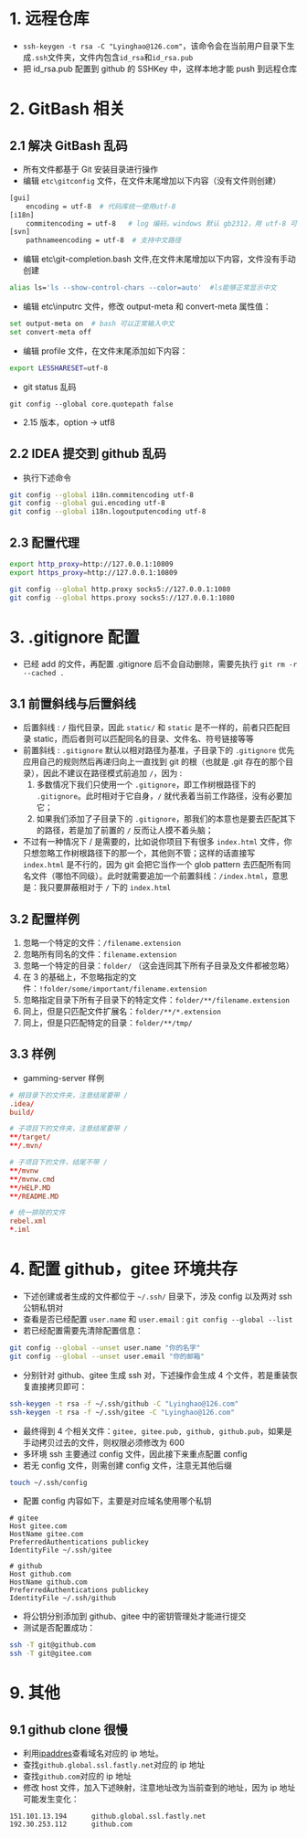 # 1. 远程仓库

- `ssh-keygen -t rsa -C "Lyinghao@126.com"`，该命令会在当前用户目录下生成`.ssh`文件夹，文件内包含`id_rsa`和`id_rsa.pub`
- 把 id_rsa.pub 配置到 github 的 SSHKey 中，这样本地才能 push 到远程仓库

# 2. GitBash 相关

## 2.1 解决 GitBash 乱码

- 所有文件都基于 Git 安装目录进行操作
- 编辑 `etc\gitconfig` 文件，在文件末尾增加以下内容（没有文件则创建）

```bash
[gui]
    encoding = utf-8  # 代码库统一使用utf-8
[i18n]
    commitencoding = utf-8   # log 编码，windows 默认 gb2312，用 utf-8 可能乱码，声明后发到服务器才不会乱码
[svn]
    pathnameencoding = utf-8  # 支持中文路径
```

- 编辑 etc\git-completion.bash 文件,在文件末尾增加以下内容，文件没有手动创建

```bash
alias ls='ls --show-control-chars --color=auto'  #ls能够正常显示中文
```

- 编辑 etc\inputrc 文件，修改 output-meta 和 convert-meta 属性值：

```bash
set output-meta on  # bash 可以正常输入中文
set convert-meta off
```

- 编辑 profile 文件，在文件末尾添加如下内容：

```bash
export LESSHARESET=utf-8
```

- git status 乱码

```
git config --global core.quotepath false
```

- 2.15 版本，option -> utf8

## 2.2 IDEA 提交到 github 乱码

- 执行下述命令

```bash
git config --global i18n.commitencoding utf-8
git config --global gui.encoding utf-8
git config --global i18n.logoutputencoding utf-8
```

## 2.3 配置代理

```bash
export http_proxy=http://127.0.0.1:10809
export https_proxy=http://127.0.0.1:10809

git config --global http.proxy socks5://127.0.0.1:1080
git config --global https.proxy socks5://127.0.0.1:1080
```

# 3. .gitignore 配置

- 已经 add 的文件，再配置 .gitignore 后不会自动删除，需要先执行 `git rm -r --cached .`

## 3.1 前置斜线与后置斜线

- 后置斜线 : `/` 指代目录，因此 `static/` 和 `static` 是不一样的，前者只匹配目录 static，而后者则可以匹配同名的目录、文件名、符号链接等等
- 前置斜线 : `.gitignore` 默认以相对路径为基准，子目录下的 `.gitignore` 优先应用自己的规则然后再递归向上一直找到 git 的根（也就是 .git 存在的那个目录），因此不建议在路径模式前追加 `/`，因为 :
  1. 多数情况下我们只使用一个 `.gitignore`，即工作树根路径下的 `.gitignore`。此时相对于它自身，`/` 就代表着当前工作路径，没有必要加它；
  2. 如果我们添加了子目录下的 `.gitignore`，那我们的本意也是要去匹配其下的路径，若是加了前置的 `/` 反而让人摸不着头脑；
- 不过有一种情况下 / 是需要的，比如说你项目下有很多 `index.html` 文件，你只想忽略工作树根路径下的那一个，其他则不管；这样的话直接写 `index.html` 是不行的，因为 git 会把它当作一个 glob pattern 去匹配所有同名文件（哪怕不同级）。此时就需要追加一个前置斜线：`/index.html`，意思是：我只要屏蔽相对于 `/` 下的 `index.html`

## 3.2 配置样例

1. 忽略一个特定的文件：`/filename.extension`
2. 忽略所有同名的文件：`filename.extension`
3. 忽略一个特定的目录：`folder/` （这会连同其下所有子目录及文件都被忽略）
4. 在 3 的基础上，不忽略指定的文件：`!folder/some/important/filename.extension`
5. 忽略指定目录下所有子目录下的特定文件：`folder/**/filename.extension`
6. 同上，但是只匹配文件扩展名：`folder/**/*.extension`
7. 同上，但是只匹配特定的目录：`folder/**/tmp/`

## 3.3 样例

- gamming-server 样例

```conf
# 根目录下的文件夹，注意结尾要带 /
.idea/
build/

# 子项目下的文件夹，注意结尾要带 /
**/target/
**/.mvn/

# 子项目下的文件，结尾不带 /
**/mvnw
**/mvnw.cmd
**/HELP.MD
**/README.MD

# 统一排除的文件
rebel.xml
*.iml
```

# 4. 配置 github，gitee 环境共存

- 下述创建或者生成的文件都位于 `~/.ssh/` 目录下，涉及 config 以及两对 ssh 公钥私钥对
- 查看是否已经配置 `user.name` 和 `user.email` : `git config --global --list`
- 若已经配置需要先清除配置信息：

```bash
git config --global --unset user.name "你的名字"
git config --global --unset user.email "你的邮箱"
```

- 分别针对 github、gitee 生成 ssh 对，下述操作会生成 4 个文件，若是重装恢复直接拷贝即可：

```bash
ssh-keygen -t rsa -f ~/.ssh/github -C "Lyinghao@126.com"
ssh-keygen -t rsa -f ~/.ssh/gitee -C "Lyinghao@126.com"
```

- 最终得到 4 个相关文件：`gitee, gitee.pub, github, github.pub`，如果是手动拷贝过去的文件，则权限必须修改为 600
- 多环境 ssh 主要通过 config 文件，因此接下来重点配置 config
- 若无 config 文件，则需创建 config 文件，注意无其他后缀

```bash
touch ~/.ssh/config
```

- 配置 config 内容如下，主要是对应域名使用哪个私钥

```config
# gitee
Host gitee.com
HostName gitee.com
PreferredAuthentications publickey
IdentityFile ~/.ssh/gitee

# github
Host github.com
HostName github.com
PreferredAuthentications publickey
IdentityFile ~/.ssh/github
```

- 将公钥分别添加到 github、gitee 中的密钥管理处才能进行提交
- 测试是否配置成功：

```bash
ssh -T git@github.com
ssh -T git@gitee.com
```

# 9. 其他

## 9.1 github clone 很慢

- 利用[ipaddres](https://www.ipaddress.com/)查看域名对应的 ip 地址。
- 查找`github.global.ssl.fastly.net`对应的 ip 地址
- 查找`github.com`对应的 ip 地址
- 修改 host 文件，加入下述映射，注意地址改为当前查到的地址，因为 ip 地址可能发生变化：

```
151.101.13.194		github.global.ssl.fastly.net
192.30.253.112		github.com
```
